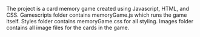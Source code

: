 The project is a card memory game created using Javascript, HTML, and CSS. 
Gamescripts folder contains memoryGame.js which runs the game itself.
Styles folder contains memoryGame.css for all styling.
Images folder contains all image files for the cards in the game.
